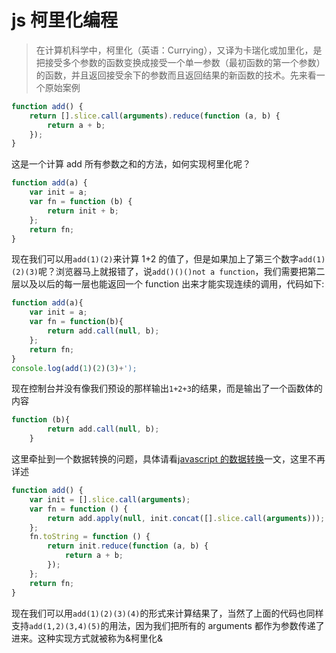 <!-- Date: 2017-04-13 03:17 -->

# js 柯里化编程

> 在计算机科学中，柯里化（英语：Currying），又译为卡瑞化或加里化，是把接受多个参数的函数变换成接受一个单一参数（最初函数的第一个参数）的函数，并且返回接受余下的参数而且返回结果的新函数的技术。先来看一个原始案例

```js
function add() {
    return [].slice.call(arguments).reduce(function (a, b) {
        return a + b;
    });
}
```

这是一个计算 add 所有参数之和的方法，如何实现柯里化呢？

```js
function add(a) {
    var init = a;
    var fn = function (b) {
        return init + b;
    };
    return fn;
}
```

现在我们可以用`add(1)(2)`来计算 1+2 的值了，但是如果加上了第三个数字`add(1)(2)(3)`呢？浏览器马上就报错了，说`add()()()not a function`，我们需要把第二层以及以后的每一层也能返回一个 function 出来才能实现连续的调用，代码如下:

```js
function add(a){
    var init = a;
    var fn = function(b){
        return add.call(null, b);
    };
    return fn;
}
console.log(add(1)(2)(3)+');
```

现在控制台并没有像我们预设的那样输出`1+2+3`的结果，而是输出了一个函数体的内容

```js
function (b){
        return add.call(null, b);
    }
```

这里牵扯到一个数据转换的问题，具体请看[javascript 的数据转换](http://frontenddev.org/link/conversion-of-tostring-and-the-valueof-javascript-object.html)一文，这里不再详述

```js
function add() {
    var init = [].slice.call(arguments);
    var fn = function () {
        return add.apply(null, init.concat([].slice.call(arguments)));
    };
    fn.toString = function () {
        return init.reduce(function (a, b) {
            return a + b;
        });
    };
    return fn;
}
```

现在我们可以用`add(1)(2)(3)(4)`的形式来计算结果了，当然了上面的代码也同样支持`add(1,2)(3,4)(5)`的用法，因为我们把所有的 arguments 都作为参数传递了进来。这种实现方式就被称为&柯里化&
